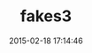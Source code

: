 ---
layout: post
title:  "fakes3"
repo:   "jubos/fake-s3"
date:   2015-02-18 17:14:46
gemurl: https://github.com/jubos/fake-s3
---